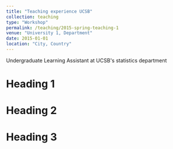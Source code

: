 ```yaml
---
title: "Teaching experience UCSB"
collection: teaching
type: "Workshop"
permalink: /teaching/2015-spring-teaching-1
venue: "University 1, Department"
date: 2015-01-01
location: "City, Country"
---
```


Undergraduate Learning Assistant at UCSB's statistics department

Heading 1
======

Heading 2
======

Heading 3
======
